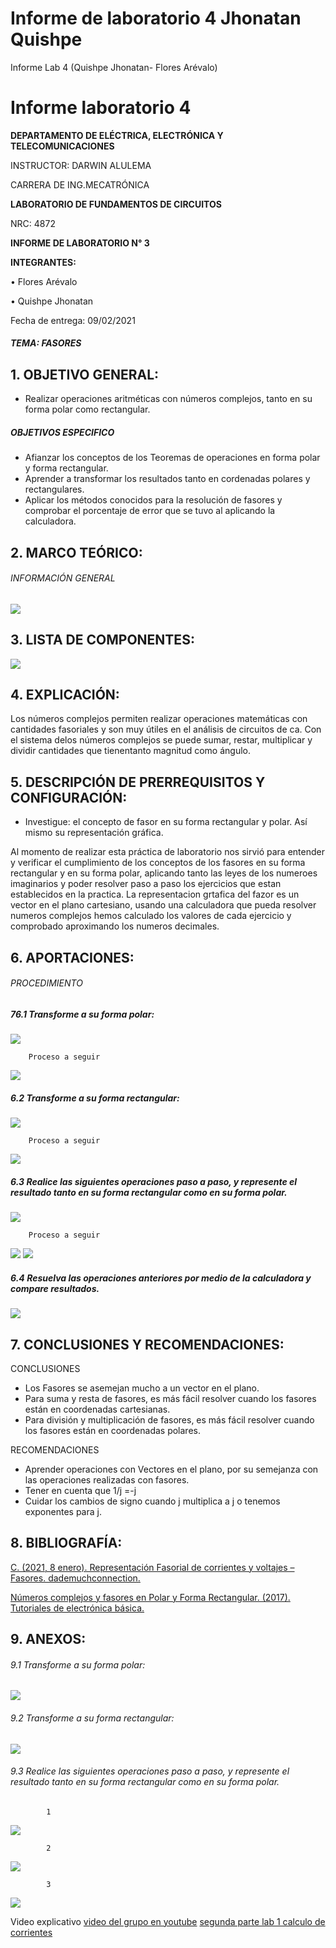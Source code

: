 # Informe de laboratorio 4 Jhonatan Quishpe 
Informe Lab 4 (Quishpe Jhonatan- Flores Arévalo)
# Informe laboratorio 4

**DEPARTAMENTO DE ELÉCTRICA, ELECTRÓNICA Y TELECOMUNICACIONES**

INSTRUCTOR: DARWIN ALULEMA

CARRERA DE ING.MECATRÓNICA

**LABORATORIO DE FUNDAMENTOS DE CIRCUITOS**

NRC: 4872

**INFORME DE LABORATORIO N° 3**

**INTEGRANTES:**

•	Flores Arévalo

•	Quishpe Jhonatan 


Fecha de entrega: 09/02/2021




##### TEMA: FASORES

## 1.	OBJETIVO GENERAL:  
- Realizar operaciones aritméticas con números complejos, tanto en su forma polar como rectangular.

##### OBJETIVOS ESPECIFICO
- Afianzar los conceptos de los Teoremas de operaciones en forma polar y forma rectangular.
- Aprender a transformar los resultados tanto en cordenadas polares y rectangulares.
- Aplicar los métodos conocidos para la resolución de fasores  y comprobar el porcentaje de error que se tuvo al aplicando la calculadora.


## 2.	MARCO TEÓRICO: 
###### INFORMACIÓN GENERAL

![](https://fotos.subefotos.com/6d33b360e67a07ed250d50fefc3bc0e3o.jpg)





## 3.	LISTA DE COMPONENTES: 
![](https://fotos.subefotos.com/7478c1479be912344856988479223090o.jpg)


## 4.	EXPLICACIÓN: 
Los números complejos permiten realizar operaciones matemáticas con
cantidades fasoriales y son muy útiles en el análisis de circuitos de ca. Con el sistema delos números complejos se puede sumar, restar, multiplicar y dividir cantidades que tienentanto magnitud como ángulo.


## 5.	DESCRIPCIÓN DE PRERREQUISITOS Y CONFIGURACIÓN: 

- Investigue: el concepto de fasor en su forma rectangular y polar. Así mismo su representación gráfica.


Al momento de realizar esta práctica de laboratorio nos sirvió para entender y verificar el cumplimiento de los conceptos de los fasores en su forma rectangular y en su forma polar, aplicando tanto las leyes de los numeroes imaginarios y poder resolver paso a paso los ejercicios que estan establecidos en la practica.
La representacion grtafica del fazor es un vector en el plano cartesiano, usando una calculadora que pueda resolver numeros complejos hemos calculado los valores de cada ejercicio y comprobado aproximando los numeros decimales. 


## 6.	APORTACIONES: 

###### PROCEDIMIENTO
##### 76.1 Transforme a su forma polar:
![](https://fotos.subefotos.com/0f41c4a72f8178a3b8d744dafa96f82do.jpg)

        Proceso a seguir 
        
![](https://fotos.subefotos.com/953e0164936aa1f3db8ec121c68fb7f6o.jpg)


##### 6.2 Transforme a su forma rectangular:

![](https://fotos.subefotos.com/a4000c3106e4e55d12c2ccd6d3a2064ao.jpg)

        Proceso a seguir 
        
![](https://fotos.subefotos.com/cf9912f0dd3655cd1a5975741e6bf0edo.jpg)

##### 6.3 Realice las siguientes operaciones paso a paso, y represente el resultado tanto en su forma rectangular como en su forma polar.

![](https://fotos.subefotos.com/995f3ba77c785cf1c4d499443aaf3f2do.jpg)

        Proceso a seguir 
        
![](https://fotos.subefotos.com/ec799eff6aac2e73bd269ba4a9cfe96co.jpg)
![](https://fotos.subefotos.com/78ca23e93d43370ee7b7b07ea72e9b83o.jpg)


##### 6.4 Resuelva las operaciones anteriores por medio de la calculadora y compare resultados.

![](https://fotos.subefotos.com/086d1c66df4a2474eedb3f223ee0abf0o.jpg)

## 7.	CONCLUSIONES Y RECOMENDACIONES: 

CONCLUSIONES 

-  Los Fasores se asemejan mucho a un vector en el plano.
- Para suma y resta de fasores, es más fácil resolver cuando los fasores están en coordenadas cartesianas.
- Para división y multiplicación de fasores, es más fácil resolver cuando los fasores están en coordenadas polares.

RECOMENDACIONES 
- Aprender operaciones con Vectores en el plano, por su semejanza con las operaciones realizadas con fasores.
- Tener en cuenta que 1/j =-j 
- Cuidar los cambios de signo cuando j multiplica a j o tenemos exponentes para j.

## 8.	BIBLIOGRAFÍA: 


[C. (2021, 8 enero). Representación Fasorial de corrientes y voltajes – Fasores. dademuchconnection.](https://dademuch.com/2019/04/08/representacion-fasorial-de-corrientes-y-voltajes-fasores/#:%7E:text=A%20este%20vector%20radial%20se,la%20funci%C3%B3n%20seno%20o%20coseno)

[Números complejos y fasores en Polar y Forma Rectangular. (2017). Tutoriales de electrónica básica.](http://tutorialesdeelectronicabasica.blogspot.com/2016/06/numeros-complejos-y-fasores-en-polar-y.html)



## 9.	ANEXOS: 
###### 9.1 Transforme a su forma polar:
![](https://fotos.subefotos.com/d1686fd950c6f234ad3db39b80624176o.jpg)

###### 9.2 Transforme a su forma rectangular:
![](https://fotos.subefotos.com/5ac99bfe0af198b90c93e6067d026095o.jpg)


###### 9.3 Realice las siguientes operaciones paso a paso, y represente el resultado tanto en su forma rectangular como en su forma polar.

            1

![](https://fotos.subefotos.com/936d27da6c4753c62283c9bd4e9edaeao.jpg)

            2

![](https://fotos.subefotos.com/36fac1d67cd5417e683e05d592933249o.jpg)

            3

![](https://fotos.subefotos.com/a284e263797db67df65026dc43de81b3o.jpg)



Video explicativo 
[video del grupo en youtube](https://www.youtube.com/watch?v=bBfYEYT9nsk&feature=youtu.be)
[segunda parte lab 1 calculo de corrientes](https://www.youtube.com/watch?v=_Au_3_axZe8 "segunda parte lab 1")

